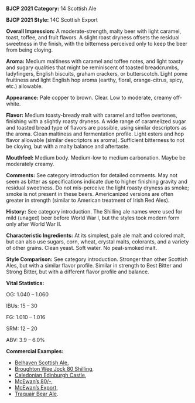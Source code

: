 <b>BJCP 2021 Category:</b> 14 Scottish Ale

<b>BJCP 2021 Style:</b> 14C Scottish Export

<b>Overall Impression:</b> A moderate-strength, malty beer with
light caramel, toast, toffee, and fruit flavors. A slight roast
dryness offsets the residual sweetness in the finish, with the
bitterness perceived only to keep the beer from being cloying.

<b>Aroma:</b> Medium maltiness with caramel and toffee notes, and
light toasty and sugary qualities that might be reminiscent of
toasted breadcrumbs, ladyfingers, English biscuits, graham
crackers, or butterscotch. Light pome fruitiness and light
English hop aroma (earthy, floral, orange-citrus, spicy, etc.)
allowable.

<b>Appearance:</b> Pale copper to brown. Clear. Low to moderate,
creamy off-white.

<b>Flavor:</b> Medium toasty-bready malt with caramel and toffee
overtones, finishing with a slightly roasty dryness. A wide
range of caramelized sugar and toasted bread type of flavors
are possible, using similar descriptors as the aroma. Clean
maltiness and fermentation profile. Light esters and hop flavor
allowable (similar descriptors as aroma). Sufficient bitterness
to not be cloying, but with a malty balance and aftertaste.

<b>Mouthfeel:</b> Medium body. Medium-low to medium
carbonation. Maybe be moderately creamy.

<b>Comments:</b> See category introduction for detailed comments.
May not seem as bitter as specifications indicate due to higher
finishing gravity and residual sweetness. Do not mis-perceive
the light roasty dryness as smoke; smoke is not present in these
beers. Americanized versions are often greater in strength
(similar to American treatment of Irish Red Ales).

<b>History:</b> See category introduction. The Shilling ale names
were used for mild (unaged) beer before World War I, but the
styles took modern form only after World War II.

<b>Characteristic Ingredients:</b> At its simplest, pale ale malt
and colored malt, but can also use sugars, corn, wheat, crystal
malts, colorants, and a variety of other grains. Clean yeast. Soft
water. No peat-smoked malt.

<b>Style Comparison:</b> See category introduction. Stronger than
other Scottish Ales, but with a similar flavor profile. Similar in
strength to Best Bitter and Strong Bitter, but with a different
flavor profile and balance.

<b>Vital Statistics:</b>

OG: 1.040 – 1.060

IBUs: 15 – 30

FG: 1.010 – 1.016

SRM: 12 – 20

ABV: 3.9 – 6.0%

<b>Commercial Examples:</b>
- [Belhaven Scottish Ale](https://untappd.com/b/belhaven-brewery-scottish-ale/2247),
- [Broughton Wee Jock 80 Shilling](https://untappd.com/b/broughton-ales-wee-jock-80-shilling/3323919),
- [Caledonian Edinburgh Castle](https://untappd.com/b/caledonian-brewing-co-edinburgh-castle/967682),
- [McEwan’s 80/-](https://untappd.com/b/eagle-brewery-formerly-charles-wells-mcewan-s-80/35951),
- [McEwan’s Export](https://untappd.com/b/eagle-brewery-formerly-charles-wells-mcewan-s-export/62852),
- [Traquair Bear Ale](https://untappd.com/b/traquair-house-brewery-bear-ale/1949).
